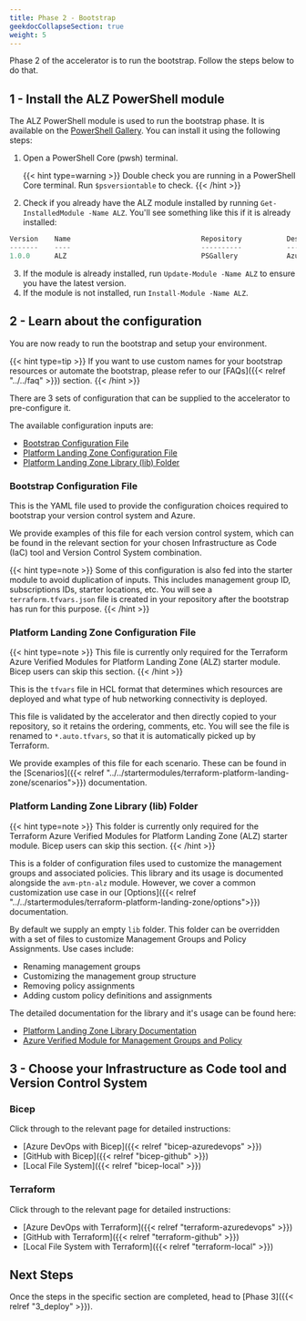 ```yaml
---
title: Phase 2 - Bootstrap
geekdocCollapseSection: true
weight: 5
---
```


Phase 2 of the accelerator is to run the bootstrap. Follow the steps below to do that.

## 1 - Install the ALZ PowerShell module

The ALZ PowerShell module is used to run the bootstrap phase. It is available on the [PowerShell Gallery](https://www.powershellgallery.com/packages/ALZ/). You can install it using the following steps:

1. Open a PowerShell Core (pwsh) terminal.

    {{< hint type=warning >}}
Double check you are running in a PowerShell Core terminal. Run `$psversiontable` to check.
    {{< /hint >}}

2. Check if you already have the ALZ module installed  by running `Get-InstalledModule -Name ALZ`. You'll see something like this if it is already installed:

```powershell
Version    Name                                Repository           Description
-------    ----                                ----------           -----------
1.0.0      ALZ                                 PSGallery            Azure Landing Zones Powershell Module
```

3. If the module is already installed, run `Update-Module -Name ALZ` to ensure you have the latest version.
4. If the module is not installed, run `Install-Module -Name ALZ`.

## 2 - Learn about the configuration

You are now ready to run the bootstrap and setup your environment.

{{< hint type=tip >}}
If you want to use custom names for your bootstrap resources or automate the bootstrap, please refer to our [FAQs]({{< relref "../../faq" >}}) section.
{{< /hint >}}

There are 3 sets of configuration that can be supplied to the accelerator to pre-configure it.

The available configuration inputs are:

* [Bootstrap Configuration File](#bootstrap-configuration-file)
* [Platform Landing Zone Configuration File](#platform-landing-zone-configuration-file)
* [Platform Landing Zone Library (lib) Folder](#platform-landing-zone-library-lib-folder)

### Bootstrap Configuration File

This is the YAML file used to provide the configuration choices required to bootstrap your version control system and Azure.

We provide examples of this file for each version control system, which can be found in the relevant section for your chosen Infrastructure as Code (IaC) tool and Version Control System combination.

{{< hint type=note >}}
Some of this configuration is also fed into the starter module to avoid duplication of inputs. This includes management group ID, subscriptions IDs, starter locations, etc. You will see a `terraform.tfvars.json` file is created in your repository after the bootstrap has run for this purpose.
{{< /hint >}}

### Platform Landing Zone Configuration File

{{< hint type=note >}}
This file is currently only required for the Terraform Azure Verified Modules for Platform Landing Zone (ALZ) starter module. Bicep users can skip this section.
{{< /hint >}}

This is the `tfvars` file in HCL format that determines which resources are deployed and what type of hub networking connectivity is deployed.

This file is validated by the accelerator and then directly copied to your repository, so it retains the ordering, comments, etc. You will see the file is renamed to `*.auto.tfvars`, so that it is automatically picked up by Terraform.

We provide examples of this file for each scenario. These can be found in the [Scenarios]({{< relref "../../startermodules/terraform-platform-landing-zone/scenarios">}}) documentation.

### Platform Landing Zone Library (lib) Folder

{{< hint type=note >}}
This folder is currently only required for the Terraform Azure Verified Modules for Platform Landing Zone (ALZ) starter module. Bicep users can skip this section.
{{< /hint >}}

This is a folder of configuration files used to customize the management groups and associated policies. This library and its usage is documented alongside the `avm-ptn-alz` module. However, we cover a common customization use case in our [Options]({{< relref "../../startermodules/terraform-platform-landing-zone/options">}}) documentation.

By default we supply an empty `lib` folder. This folder can be overridden with a set of files to customize Management Groups and Policy Assignments. Use cases include:

* Renaming management groups
* Customizing the management group structure
* Removing policy assignments
* Adding custom policy definitions and assignments

The detailed documentation for the library and it's usage can be found here:

* [Platform Landing Zone Library Documentation](https://azure.github.io/Azure-Landing-Zones-Library/)
* [Azure Verified Module for Management Groups and Policy](https://registry.terraform.io/modules/Azure/avm-ptn-alz/azurerm/0.10.0)

## 3 - Choose your Infrastructure as Code tool and Version Control System

### Bicep

Click through to the relevant page for detailed instructions:

* [Azure DevOps with Bicep]({{< relref "bicep-azuredevops" >}})
* [GitHub with Bicep]({{< relref "bicep-github" >}})
* [Local File System]({{< relref "bicep-local" >}})

### Terraform

Click through to the relevant page for detailed instructions:

* [Azure DevOps with Terraform]({{< relref "terraform-azuredevops" >}})
* [GitHub with Terraform]({{< relref "terraform-github" >}})
* [Local File System with Terraform]({{< relref "terraform-local" >}})

## Next Steps

Once the steps in the specific section are completed, head to [Phase 3]({{< relref "3_deploy" >}}).
